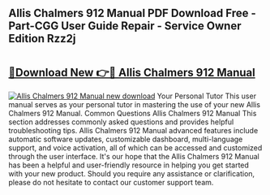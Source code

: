 ## Allis Chalmers 912 Manual PDF Download Free - Part-CGG User Guide Repair - Service Owner Edition Rzz2j

# <h2><a href="http://bc86074.oget.top/?id=Allis+Chalmers+912+Manual">🔗Download New 👉🔴 Allis Chalmers 912 Manual</a></h2>

[![Allis Chalmers 912 Manual new download](https://i.imgur.com/5g1atiW.png)](http://bc86074.oget.top/?id=Allis+Chalmers+912+Manual)
Your Personal Tutor This user manual serves as your personal tutor in mastering the use of your new Allis Chalmers 912 Manual. Common Questions Allis Chalmers 912 Manual This section addresses commonly asked questions and provides helpful troubleshooting tips. Allis Chalmers 912 Manual advanced features include automatic software updates, customizable dashboard, multi-language support, and voice activation, all of which can be accessed and customized through the user interface. It's our hope that the Allis Chalmers 912 Manual has been a helpful and user-friendly resource in helping you get started with your new product. Should you require any assistance or clarification, please do not hesitate to contact our customer support team.
